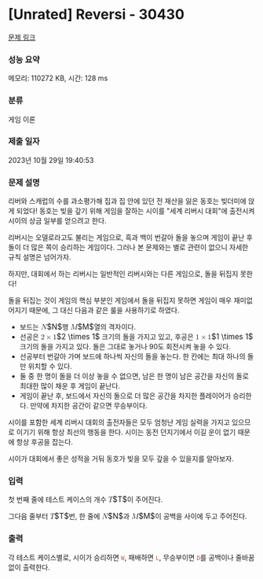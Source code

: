 # [Unrated] Reversi - 30430 

[문제 링크](https://www.acmicpc.net/problem/30430) 

### 성능 요약

메모리: 110272 KB, 시간: 128 ms

### 분류

게임 이론

### 제출 일자

2023년 10월 29일 19:40:53

### 문제 설명

<p>리버와 스캐럽의 수를 과소평가해 집과 집 안에 있던 전 재산을 잃은 동호는 빚더미에 앉게 되었다! 동호는 빚을 갚기 위해 게임을 잘하는 시이를 "세계 리버시 대회"에 출전시켜 시이의 상금 일부를 얻으려고 한다.</p>

<p>리버시는 오델로라고도 불리는 게임으로, 흑과 백이 번갈아 돌을 놓으며 게임이 끝난 후 돌이 더 많은 쪽이 승리하는 게임이다. 그러나 본 문제와는 별로 관련이 없으니 자세한 규칙 설명은 넘어가자.</p>

<p>하지만, 대회에서 하는 리버시는 일반적인 리버시와는 다른 게임으로, 돌을 뒤집지 못한다!</p>

<p>돌을 뒤집는 것이 게임의 핵심 부분인 게임에서 돌을 뒤집지 못하면 게임이 매우 재미없어지기 때문에, 그 대신 다음과 같은 룰을 사용하기로 하였다.</p>

<ul>
	<li>보드는 <mjx-container class="MathJax" jax="CHTML" style="font-size: 109%; position: relative;"><mjx-math class="MJX-TEX" aria-hidden="true"><mjx-mi class="mjx-i"><mjx-c class="mjx-c1D441 TEX-I"></mjx-c></mjx-mi></mjx-math><mjx-assistive-mml unselectable="on" display="inline"><math xmlns="http://www.w3.org/1998/Math/MathML"><mi>N</mi></math></mjx-assistive-mml><span aria-hidden="true" class="no-mathjax mjx-copytext">$N$</span></mjx-container>행 <mjx-container class="MathJax" jax="CHTML" style="font-size: 109%; position: relative;"><mjx-math class="MJX-TEX" aria-hidden="true"><mjx-mi class="mjx-i"><mjx-c class="mjx-c1D440 TEX-I"></mjx-c></mjx-mi></mjx-math><mjx-assistive-mml unselectable="on" display="inline"><math xmlns="http://www.w3.org/1998/Math/MathML"><mi>M</mi></math></mjx-assistive-mml><span aria-hidden="true" class="no-mathjax mjx-copytext">$M$</span></mjx-container>열의 격자이다.</li>
	<li>선공은 <mjx-container class="MathJax" jax="CHTML" style="font-size: 109%; position: relative;"><mjx-math class="MJX-TEX" aria-hidden="true"><mjx-mn class="mjx-n"><mjx-c class="mjx-c32"></mjx-c></mjx-mn><mjx-mo class="mjx-n" space="3"><mjx-c class="mjx-cD7"></mjx-c></mjx-mo><mjx-mn class="mjx-n" space="3"><mjx-c class="mjx-c31"></mjx-c></mjx-mn></mjx-math><mjx-assistive-mml unselectable="on" display="inline"><math xmlns="http://www.w3.org/1998/Math/MathML"><mn>2</mn><mo>×</mo><mn>1</mn></math></mjx-assistive-mml><span aria-hidden="true" class="no-mathjax mjx-copytext">$2 \times 1$</span></mjx-container> 크기의 돌을 가지고 있고, 후공은 <mjx-container class="MathJax" jax="CHTML" style="font-size: 109%; position: relative;"><mjx-math class="MJX-TEX" aria-hidden="true"><mjx-mn class="mjx-n"><mjx-c class="mjx-c31"></mjx-c></mjx-mn><mjx-mo class="mjx-n" space="3"><mjx-c class="mjx-cD7"></mjx-c></mjx-mo><mjx-mn class="mjx-n" space="3"><mjx-c class="mjx-c31"></mjx-c></mjx-mn></mjx-math><mjx-assistive-mml unselectable="on" display="inline"><math xmlns="http://www.w3.org/1998/Math/MathML"><mn>1</mn><mo>×</mo><mn>1</mn></math></mjx-assistive-mml><span aria-hidden="true" class="no-mathjax mjx-copytext">$1 \times 1$</span></mjx-container> 크기의 돌을 가지고 있다. 돌은 그대로 놓거나 90도 회전시켜 놓을 수 있다.</li>
	<li>선공부터 번갈아 가며 보드에 하나씩 자신의 돌을 놓는다. 한 칸에는 최대 하나의 돌만 위치할 수 있다.</li>
	<li>둘 중 한 명이 돌을 더 이상 놓을 수 없으면, 남은 한 명이 남은 공간을 자신의 돌로 최대한 많이 채운 후 게임이 끝난다.</li>
	<li>게임이 끝난 후, 보드에서 자신의 돌으로 더 많은 공간을 차지한 플레이어가 승리한다. 만약에 차지한 공간이 같으면 무승부이다.</li>
</ul>

<p>시이를 포함한 세계 리버시 대회의 출전자들은 모두 엄청난 게임 실력을 가지고 있으므로 이기기 위해 항상 최선의 행동을 한다. 시이는 동전 던지기에서 이길 운이 없기 때문에 항상 후공을 잡는다.</p>

<p>시이가 대회에서 좋은 성적을 거둬 동호가 빚을 모두 갚을 수 있을지를 알아보자.</p>

### 입력 

 <p>첫 번째 줄에 테스트 케이스의 개수 <mjx-container class="MathJax" jax="CHTML" style="font-size: 109%; position: relative;"><mjx-math class="MJX-TEX" aria-hidden="true"><mjx-mi class="mjx-i"><mjx-c class="mjx-c1D447 TEX-I"></mjx-c></mjx-mi></mjx-math><mjx-assistive-mml unselectable="on" display="inline"><math xmlns="http://www.w3.org/1998/Math/MathML"><mi>T</mi></math></mjx-assistive-mml><span aria-hidden="true" class="no-mathjax mjx-copytext">$T$</span></mjx-container>이 주어진다.</p>

<p>그다음 줄부터 <mjx-container class="MathJax" jax="CHTML" style="font-size: 109%; position: relative;"><mjx-math class="MJX-TEX" aria-hidden="true"><mjx-mi class="mjx-i"><mjx-c class="mjx-c1D447 TEX-I"></mjx-c></mjx-mi></mjx-math><mjx-assistive-mml unselectable="on" display="inline"><math xmlns="http://www.w3.org/1998/Math/MathML"><mi>T</mi></math></mjx-assistive-mml><span aria-hidden="true" class="no-mathjax mjx-copytext">$T$</span></mjx-container>번, 한 줄에 <mjx-container class="MathJax" jax="CHTML" style="font-size: 109%; position: relative;"><mjx-math class="MJX-TEX" aria-hidden="true"><mjx-mi class="mjx-i"><mjx-c class="mjx-c1D441 TEX-I"></mjx-c></mjx-mi></mjx-math><mjx-assistive-mml unselectable="on" display="inline"><math xmlns="http://www.w3.org/1998/Math/MathML"><mi>N</mi></math></mjx-assistive-mml><span aria-hidden="true" class="no-mathjax mjx-copytext">$N$</span></mjx-container>과 <mjx-container class="MathJax" jax="CHTML" style="font-size: 109%; position: relative;"><mjx-math class="MJX-TEX" aria-hidden="true"><mjx-mi class="mjx-i"><mjx-c class="mjx-c1D440 TEX-I"></mjx-c></mjx-mi></mjx-math><mjx-assistive-mml unselectable="on" display="inline"><math xmlns="http://www.w3.org/1998/Math/MathML"><mi>M</mi></math></mjx-assistive-mml><span aria-hidden="true" class="no-mathjax mjx-copytext">$M$</span></mjx-container>이 공백을 사이에 두고 주어진다.</p>

### 출력 

 <p>각 테스트 케이스별로, 시이가 승리하면 <span style="color:#e74c3c;"><code>W</code></span>, 패배하면 <span style="color:#e74c3c;"><code>L</code></span>, 무승부이면 <span style="color:#e74c3c;"><code>D</code></span>를 공백이나 줄바꿈 없이 출력한다.</p>

